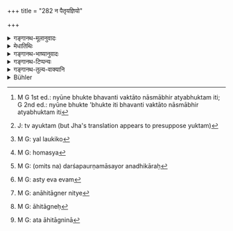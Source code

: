 +++
title = "282 न पैतृयज्ञियो"

+++

<details><summary>गङ्गानथ-मूलानुवादः</summary>

The oblation into fire made in connection with the rite in honour of the Pitṛs has not been prescribed as to be offered into the common fire; and for the Brāhmaṇa who has set up the fire, there is no Śrāddha apart from the Moonless day.—(282)
</details>

<details><summary>मेधातिथिः</summary>

पितृयज्ञाङ्गभूतो **होमः पैतृयज्ञिकः** स **लौकिके** स्मार्ते **ऽग्नौ न विधीयते** । शास्त्रेण कर्तव्यतया न चोद्यते । तस्मात् त्रिः संवत्सरस्यानाहिताग्निना कर्तव्यम् । यद्य् अपि त्रिःकृतम् अपि भवत्य् एव कृतं लौकिके ऽग्नौ, तथापि संवत्सरापेक्षया अकृतम् एव तद् भवति । प्रस्थभोजनो हि न्यूने भुक्ते ऽभुक्त इति[^४९३] । अर्थवादतया पूर्वशेषम् इदं पूर्वे व्याचक्षते ।


[^४९३]:
     M G 1st ed.: nyūne bhukte bhavanti vaktāto nāsmābhir atyabhuktam iti; G 2nd ed.: nyūne bhukte 'bhukte iti bhavanti vaktāto nāsmābhir atyabhuktam iti

- इदं तु युक्तम्[^४९४] । यदि लौकिको[^४९५] ऽग्निर् विवाहादाव् अपरिगृहीतस् तस्मिञ् छ्राद्धाङ्गभूतो होमो न कर्तव्य इत्य् उच्यते । होमप्रतिषेधेन च तद्व्यतिरिक्तम् अन्यत् कर्म कर्तव्यम् इत्य् उक्तं भवति । इतरथा परिगृहीताग्नेर् अपि[^४९६] पार्वणश्राद्धाङ्गत्वेन विधानाद् अनग्निकस्य श्राद्धानधिकार एव स्यात् । यथान्धस्याज्यावेक्षणाशक्त्या न दर्शपौर्णमासयोर् अधिकारः[^४९७] । अस्मिंस् तु सति साग्निकस्य होमवत् श्राद्धम् अनग्निकस्य तद्वर्जितम् अपि ज्ञापितं भवति । तथा च "अग्न्यभावे" (म्ध् ३.२०२) इत्य् अस्यायम् एव विषयः ।


[^४९७]:
     M G: (omits na) darśapaurṇamāsayor anadhikāraḥ


[^४९६]:
     M G: homasya


[^४९५]:
     M G: yal laukiko


[^४९४]:
     J: tv ayuktam (but Jha's translation appears to presuppose yuktam)

- <u>ये</u> ऽपि व्याचक्षते पिण्डपितृयज्ञो ऽभिप्रेतः तत्र यो होमः स लौकिके स्मार्ते ऽग्नौ नास्ति, ते ऽपि न युक्तम् आहुः । अस्त्व् एवम्[^४९८] अनाहिताग्निर् नित्यत्वे[^४९९] श्रपयित्वा जुहुयाद् इत्यादि । **न दर्शेण विना श्राद्धं** ग्रहोपरागादाव् आहिताग्निः[^५००] प्रतिषेध इत्य् आहुः । एतत् तु समाचारविरुद्धम् ।


[^५००]:
     M G: āhitāgneḥ


[^४९९]:
     M G: anāhitāgner nitye


[^४९८]:
     M G: asty eva evam

- <u>अन्ये</u> तु पठन्ति- न विना दर्श इत्य् अस्याहिताग्निना[^५०१] मासानुमासिकं कर्तव्यम्, नास्य त्रिःसंवत्सरविधिः । नैवायं पाठो ऽस्तीत्य् <u>अन्ये</u> । 


[^५०१]:
     M G: ata āhitāgninā

- कस् तर्ह्य् अस्यार्थः । दार्शात् श्राद्धाद् अन्यद् आहिताग्नेर् मघाश्राद्धादि न नियमेन भवतीति दार्शम् एव तस्य नियतम् । अनाहिताग्नेस् तु हेमन्तादिविहितान्य् अपि नियतानीति ॥ ३.२७२ ॥
</details>

<details><summary>गङ्गानथ-भाष्यानुवादः</summary>

The ‘Homa,’ ‘oblation into fire,’ offered in connection with the Rite in honour of the Pitṛs is called ‘*Paitṛyajñikahoma*;’—this ‘*has not been prescribed as to be offered into the common*’—*i.e*., the
*Smārta*—‘*fire*.’ That is, the Scriptures do not enjoin it as to be
done in that manner. Hence it follows that the offering of *Śrāddha* ‘three times during the year’ is to be made by one who has not set up the Fire. Though this offering three times would be ‘offering into the common Fire,’ yet it would be as good as ‘*not done*,’ in comparison with what is done throughout the year. For instance, when a man who can eat a seer has eaten less, people are found to say, ‘he has not eaten.’

Older commentators have explained this as a reiterative supplement to what has gone in the preceding verse.

The right view to take, however, appears to be that what is said in the text is that the oblation into Fire, in connection with *Śrāddhas*, should not be offered into the ‘common Fire,’—*i.e*., such fire as has not been set up at marriage or other prescribed times. And this prohibition of the ‘oblation into Fire’ implies that details other than that may be done in the common fire. If such were not the meaning, then, in view of the fact that the ‘oblation into fire,’ offered by the person who has set up the fire, has been prescribed as part of the
*Pārvaṇa-Śrāddha*, the person who has not set up the Fire would not be
entitled to the performance of *Śrāddhas* at all; just as, in view of the fact that the blind person cannot do the ‘looking into the butter,’ he is not entitled to the performance of the *Darśa Pūrṇamāsa* sacrifi-ces. If it be, as we have explained it, then it comes to this that the *Śrāddha* performed by the man who has set up the fire would be accompanied by oblations into fire, while that performed by one. who has not set up the fire would be without such oblations. And in this, case, what is said here falls within what has been said in verse 212 above.

Some people have offered the following explanation:—“What is meant here is the *Piṇḍapitṛyajña*; and the oblation into fire that is offered at this is never offered into the Common Fire.”

Others have said that this is not right, for even so the person who has not set up the Fire might cook the oblation day by day and then offer it.

Others, again, assert that, in view of the phrase, ‘*apart from the Moonless Day*,’ it follows that by the person who has set up the Fire the *Śrāddha* should be offered every month; and that the rule regarding ‘three times in the year’ does not apply to him.

Others, again, have declared that such is not the reading.

What then is the meaning?

The meaning is that, apart from the *Śrāddha* performed on the Moonless Day, no other *Śrāddha*—such as the ‘*Maghā-Śrāddha*,’ and the like—is binding upon him; the former alone being necessary for him. For the person who has not set up the Fire, however, the *Śrāddhas* prescribed in connection with the winter, etc., also are obligatory.—(282)
</details>

<details><summary>गङ्गानथ-टिप्पन्यः</summary>

This verse is quoted in *Smṛtitattva* on p. 174, as laying down that the Śrāddha during the ‘dark fortnight’ should be preformed on the Moonless Day;—on p. 35, II, as precluding the offering of Homa-libations in the ordinary fire;—and again on II, p. 136, to the same effect.

It is quoted in *Vidhānapārijāta* (II, p. 615), which remarks that it appears as if it were forbidding the performance of Śrāddha by a man ‘with the Fire’ on any but the Moonless Day; and proceeds to note that some people have taken this to mean that if a Śrāddha happens to fall on any other day, the man ‘with the Fire’ should do the ‘*saṅkalpa*’ on that day, but postpone the actual performance till the Moonless Day;—but trustworthy people have held that what is meant is that for the man ‘with the Fire,’ even if there should arise the necessity of performing a Śrāddha on another day, he should always wait till the Moonless Day.

This verse is quoted in *Nirṇayasindhu* (p. 111) which remarks that the first half assigns the reason for what is asserted in the second half. It quotes three opinions—(1) Some people accept this verse in its literal sense; (2) ‘our teachers’ hold that it is meant to forbid for the man ‘with the fire’ the performance of that Śrāddha only which is done in the form of the ‘*Piṇḍapitṛyajña*’;—(3) ‘our own opinion’ is that it serves to lay down that if any Śrāddha happens to fall on other days, the Man ‘with the fire’ should do it on the Moonless Day’;—in
*Puruṣārthacintāmaṇi* (p. 369), which reproduces the note from
*Hemādri*;—in *Hemādri* (Śrāddha, p. 1679) which explains the meaning
as—‘The Agnihotri should not perform any Śrāddha in which the ritualistic details of the *Darśa-Śrāddha* are not adopted’; that is, he should perform the Śrāddha only in the manner of the *Darśa-Śrāddha*; it does *not* mean that ‘he should not perform any Śrāddha except the Darśa’;—and in *Śrāddhakriyākaumudī* (p. 7), which rejects the view set forth by *Hemādri*, attributing it to Halāyudha.
</details>

<details><summary>गङ्गानथ-तुल्य-वाक्यानि</summary>

*Viṣṇudharmottara* (Caturvargacintāmaṇi-Śrāddha, p. 2330).—‘One who has
taken to the fire shall make the offerings into the Dakṣiṇāgni; one who is without the fire shall do it either in the Upasada fire, or, in the absence of fire, into the hands of a Brāhmaṇa, or in water.’

*Vāyupurāṇa* (Do.).—‘Having kindled either the Dakṣināgni, for purposes
of Homa, or having kindled the ordinary fire simply for the purpose of having a fire, he shall offer the oblations for the accomplishment of the rite.’

*Yājñavalkya* (1.97).—‘Every day the householder shall perform the
Smārta rites in the marriage-fire, or in the fire kindled at the time of inheritance; and the Śrauta rites in the sacrificial fire.’

Do. (1(?).236).—‘When going to pour the oblation into the fire, he shall take up the food overflowing with butter, and being permitted to go on with the offering, shall pour the oblation into the fire, in the manner of the Pitṛyajña.’
</details>

<details><summary>Bühler</summary>

282	The burnt-oblation, offered at a sacrifice to the manes, must not be made in a common fire; a Brahmana who keeps a sacred fire (shall) not (perform) a funeral sacrifice except on the new-moon day.
</details>
